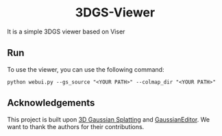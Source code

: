 <h1 align="center">3DGS-Viewer</h1>
It is a simple 3DGS viewer based on Viser

## Run
To use the viewer, you can use the following command:
```
python webui.py --gs_source "<YOUR PATH>" --colmap_dir "<YOUR PATH>"
```

## Acknowledgements

This project is built upon [3D Gaussian Splatting](https://github.com/graphdeco-inria/gaussian-splatting) and [GaussianEditor](https://github.com/buaacyw/GaussianEditor). We want to thank the authors for their contributions.